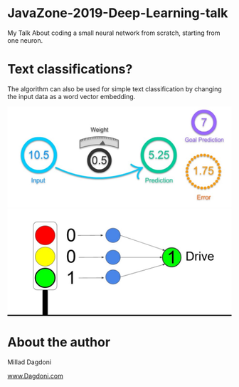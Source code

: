 # JavaZone-2019-Deep-Learning-talk
My Talk About coding a small neural network from scratch, starting from one neuron.

# Text classifications?
The algorithm can also be used for simple text classification by changing the input data as a word vector embedding.

![alt text](weights.jpg) 
![alt text](lights.jpg)

# About the author
Millad Dagdoni

www.Dagdoni.com
